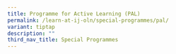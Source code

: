 ```yaml
---
title: Programme for Active Learning (PAL)
permalink: /learn-at-ij-oln/special-programmes/pal/
variant: tiptap
description: ""
third_nav_title: Special Programmes
---
```

